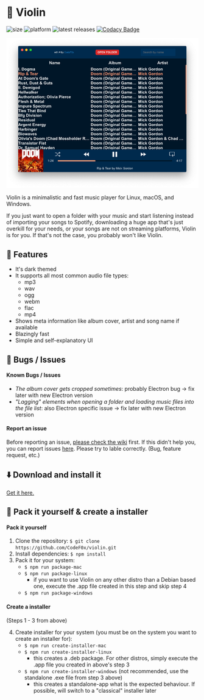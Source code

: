 # 🎼 Violin

![size](https://img.shields.io/badge/application%20size%3A-~55%20MB-green.svg) ![platform](https://img.shields.io/badge/runs%20on%3A-windows%20|%20linux%20|%20osx-blue.svg) ![latest releases](https://img.shields.io/github/release-date/CodeF0x/violin.svg?label=latest%20release%3A) [![Codacy Badge](https://api.codacy.com/project/badge/Grade/7549990eb1954df9858c27b21bf0f8ed)](https://www.codacy.com/app/CodeF0x/violin?utm_source=github.com&utm_medium=referral&utm_content=CodeF0x/violin&utm_campaign=Badge_Grade)

![screenshot](docs/images/screenshot.png)

Violin is a minimalistic and fast music player for Linux, macOS, and Windows.

If you just want to open a folder with your music and start listening instead of importing your songs to Spotify, downloading a huge app that's just overkill for your needs, or your songs are not on streaming platforms, Violin is for you. If that's not the case, you probably won't like Violin.

## 📓 Features

- It's dark themed
- It supports all most common audio file types:
  - mp3
  - wav
  - ogg
  - webm
  - flac
  - mp4
- Shows meta information like album cover, artist and song name if available
- Blazingly fast
- Simple and self-explanatory UI

## 🐛 Bugs / Issues

#### Known Bugs / Issues

- _The album cover gets cropped sometimes_: probably Electron bug -> fix later with new Electron version
- _"Lagging" elements when opening a folder and loading music files into the file list_: also Electron specific issue -> fix later with new Electron version

#### Report an issue

Before reporting an issue, [please check the wiki](https://github.com/CodeF0x/violin/wiki) first. If this didn't help you, you can report issues [here](https://github.com/CodeFox/violin/issues). Please try to lable correctly. (Bug, feature request, etc.)

## ⬇️ Download and install it

[Get it here.](https://github.com/CodeF0x/violin/releases)

## 🔨 Pack it yourself & create a installer

#### Pack it yourself

1. Clone the repository: `$ git clone https://github.com/CodeF0x/violin.git`
2. Install dependencies: `$ npm install`
3. Pack it for your system:
   - `$ npm run package-mac`
   - `$ npm run package-linux`
     - if you want to use Violin on any other distro than a Debian based one, execute the .app file created in this step and skip step 4
   - `$ npm run package-windows`

#### Create a installer

(Steps 1 - 3 from above)

4. Create installer for your system (you must be on the system you want to create an installer for):
   - `$ npm run create-installer-mac`
   - `$ npm run create-installer-linux`
     - this creates a .deb package. For other distros, simply execute the .app file you created in above's step 3
   - `$ npm run create-installer-windows` (not recommended, use the standalone .exe file from step 3 above)
     - this creates a standalone-app what is the expected behaviour. If possible, will switch to a "classical" installer later
